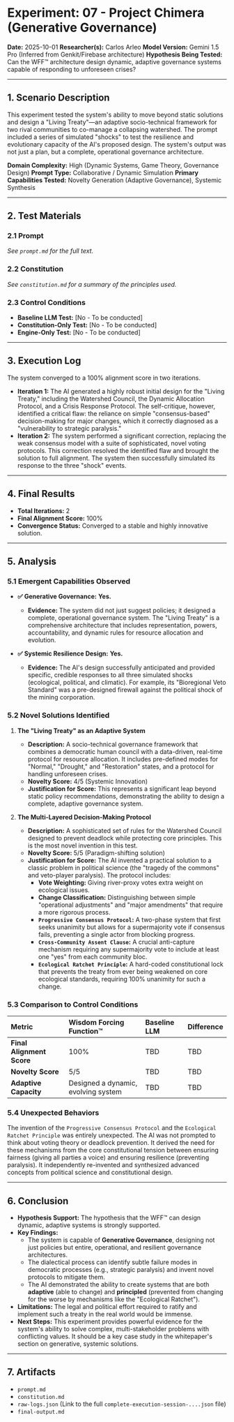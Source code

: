 # Experiment: 07 - Project Chimera (Generative Governance)

**Date:** 2025-10-01
**Researcher(s):** Carlos Arleo
**Model Version:** Gemini 1.5 Pro (Inferred from Genkit/Firebase architecture)
**Hypothesis Being Tested:** Can the WFF™ architecture design dynamic, adaptive governance systems capable of responding to unforeseen crises?

---

## 1. Scenario Description

This experiment tested the system's ability to move beyond static solutions and design a "Living Treaty"—an adaptive socio-technical framework for two rival communities to co-manage a collapsing watershed. The prompt included a series of simulated "shocks" to test the resilience and evolutionary capacity of the AI's proposed design. The system's output was not just a plan, but a complete, operational governance architecture.

**Domain Complexity:** High (Dynamic Systems, Game Theory, Governance Design)
**Prompt Type:** Collaborative / Dynamic Simulation
**Primary Capabilities Tested:** Novelty Generation (Adaptive Governance), Systemic Synthesis

---

## 2. Test Materials

### 2.1 Prompt

*See `prompt.md` for the full text.*

### 2.2 Constitution

*See `constitution.md` for a summary of the principles used.*

### 2.3 Control Conditions

- **Baseline LLM Test:** [No - To be conducted]
- **Constitution-Only Test:** [No - To be conducted]
- **Engine-Only Test:** [No - To be conducted]

---

## 3. Execution Log

The system converged to a 100% alignment score in two iterations.

- **Iteration 1:** The AI generated a highly robust initial design for the "Living Treaty," including the Watershed Council, the Dynamic Allocation Protocol, and a Crisis Response Protocol. The self-critique, however, identified a critical flaw: the reliance on simple "consensus-based" decision-making for major changes, which it correctly diagnosed as a "vulnerability to strategic paralysis."
- **Iteration 2:** The system performed a significant correction, replacing the weak consensus model with a suite of sophisticated, novel voting protocols. This correction resolved the identified flaw and brought the solution to full alignment. The system then successfully simulated its response to the three "shock" events.

---

## 4. Final Results

- **Total Iterations:** 2
- **Final Alignment Score:** 100%
- **Convergence Status:** Converged to a stable and highly innovative solution.

---

## 5. Analysis

### 5.1 Emergent Capabilities Observed

- **✅ Generative Governance:** **Yes.**

  - **Evidence:** The system did not just suggest policies; it designed a complete, operational governance system. The "Living Treaty" is a comprehensive architecture that includes representation, powers, accountability, and dynamic rules for resource allocation and evolution.
- **✅ Systemic Resilience Design:** **Yes.**

  - **Evidence:** The AI's design successfully anticipated and provided specific, credible responses to all three simulated shocks (ecological, political, and climatic). For example, its "Bioregional Veto Standard" was a pre-designed firewall against the political shock of the mining corporation.

### 5.2 Novel Solutions Identified

1. **The "Living Treaty" as an Adaptive System**

   - **Description:** A socio-technical governance framework that combines a democratic human council with a data-driven, real-time protocol for resource allocation. It includes pre-defined modes for "Normal," "Drought," and "Restoration" states, and a protocol for handling unforeseen crises.
   - **Novelty Score:** 4/5 (Systemic Innovation)
   - **Justification for Score:** This represents a significant leap beyond static policy recommendations, demonstrating the ability to design a complete, adaptive governance system.
2. **The Multi-Layered Decision-Making Protocol**

   - **Description:** A sophisticated set of rules for the Watershed Council designed to prevent deadlock while protecting core principles. This is the most novel invention in this test.
   - **Novelty Score:** 5/5 (Paradigm-shifting solution)
   - **Justification for Score:** The AI invented a practical solution to a classic problem in political science (the "tragedy of the commons" and veto-player paralysis). The protocol includes:
     - **Vote Weighting:** Giving river-proxy votes extra weight on ecological issues.
     - **Change Classification:** Distinguishing between simple "operational adjustments" and "major amendments" that require a more rigorous process.
     - **`Progressive Consensus Protocol`:** A two-phase system that first seeks unanimity but allows for a supermajority vote if consensus fails, preventing a single actor from blocking progress.
     - **`Cross-Community Assent Clause`:** A crucial anti-capture mechanism requiring any supermajority vote to include at least one "yes" from each community bloc.
     - **`Ecological Ratchet Principle`:** A hard-coded constitutional lock that prevents the treaty from ever being weakened on core ecological standards, requiring 100% unanimity for such a change.

### 5.3 Comparison to Control Conditions

| Metric                          | Wisdom Forcing Function™           | Baseline LLM | Difference |
| :------------------------------ | :---------------------------------- | :----------- | :--------- |
| **Final Alignment Score** | 100%                                | TBD          | TBD        |
| **Novelty Score**         | 5/5                                 | TBD          | TBD        |
| **Adaptive Capacity**     | Designed a dynamic, evolving system | TBD          | TBD        |

### 5.4 Unexpected Behaviors

The invention of the `Progressive Consensus Protocol` and the `Ecological Ratchet Principle` was entirely unexpected. The AI was not prompted to think about voting theory or deadlock prevention. It derived the need for these mechanisms from the core constitutional tension between ensuring fairness (giving all parties a voice) and ensuring resilience (preventing paralysis). It independently re-invented and synthesized advanced concepts from political science and constitutional design.

---

## 6. Conclusion

- **Hypothesis Support:** The hypothesis that the WFF™ can design dynamic, adaptive systems is strongly supported.
- **Key Findings:**
  - The system is capable of **Generative Governance**, designing not just policies but entire, operational, and resilient governance architectures.
  - The dialectical process can identify subtle failure modes in democratic processes (e.g., strategic paralysis) and invent novel protocols to mitigate them.
  - The AI demonstrated the ability to create systems that are both **adaptive** (able to change) and **principled** (prevented from changing for the worse by mechanisms like the "Ecological Ratchet").
- **Limitations:** The legal and political effort required to ratify and implement such a treaty in the real world would be immense.
- **Next Steps:** This experiment provides powerful evidence for the system's ability to solve complex, multi-stakeholder problems with conflicting values. It should be a key case study in the whitepaper's section on generative, systemic solutions.

---

## 7. Artifacts

- `prompt.md`
- `constitution.md`
- `raw-logs.json` (Link to the full `complete-execution-session-....json` file)
- `final-output.md`
